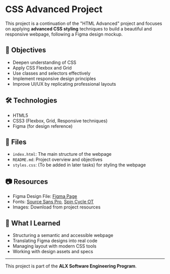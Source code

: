 # CSS Advanced Project

This project is a continuation of the "HTML Advanced" project and focuses on applying **advanced CSS styling** techniques to build a beautiful and responsive webpage, following a Figma design mockup.

## 🎯 Objectives

- Deepen understanding of CSS
- Apply CSS Flexbox and Grid
- Use classes and selectors effectively
- Implement responsive design principles
- Improve UI/UX by replicating professional layouts

## 🛠️ Technologies

- HTML5
- CSS3 (Flexbox, Grid, Responsive techniques)
- Figma (for design reference)

## 📁 Files

- `index.html`: The main structure of the webpage
- `README.md`: Project overview and objectives
- `styles.css`: (To be added in later tasks) for styling the webpage

## 📷 Resources

- Figma Design File: [Figma Page](https://www.figma.com/file/XXXXXXXX)
- Fonts: [Source Sans Pro](https://fonts.google.com/specimen/Source+Sans+Pro), [Spin Cycle OT](https://www.fonts.com/font/aaron-martinez/spin-cycle-ot)
- Images: Download from project resources

## 🧠 What I Learned

- Structuring a semantic and accessible webpage
- Translating Figma designs into real code
- Managing layout with modern CSS tools
- Working with design assets and specs

---

This project is part of the **ALX Software Engineering Program**.
